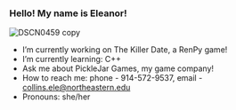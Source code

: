 ### Hello! My name is Eleanor!

![DSCN0459 copy](https://github.com/user-attachments/assets/9d298400-43a9-4bf1-8078-a56b4f6bcafd)


- I’m currently working on The Killer Date, a RenPy game!
- I’m currently learning: C++
- Ask me about PickleJar Games, my game company!
- How to reach me: phone - 914-572-9537, email - collins.ele@northeastern.edu
- Pronouns: she/her

